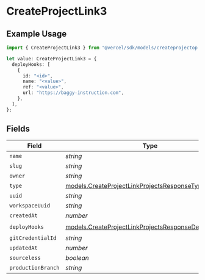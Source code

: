 # CreateProjectLink3

## Example Usage

```typescript
import { CreateProjectLink3 } from "@vercel/sdk/models/createprojectop.js";

let value: CreateProjectLink3 = {
  deployHooks: [
    {
      id: "<id>",
      name: "<value>",
      ref: "<value>",
      url: "https://baggy-instruction.com",
    },
  ],
};
```

## Fields

| Field                                                                                                              | Type                                                                                                               | Required                                                                                                           | Description                                                                                                        |
| ------------------------------------------------------------------------------------------------------------------ | ------------------------------------------------------------------------------------------------------------------ | ------------------------------------------------------------------------------------------------------------------ | ------------------------------------------------------------------------------------------------------------------ |
| `name`                                                                                                             | *string*                                                                                                           | :heavy_minus_sign:                                                                                                 | N/A                                                                                                                |
| `slug`                                                                                                             | *string*                                                                                                           | :heavy_minus_sign:                                                                                                 | N/A                                                                                                                |
| `owner`                                                                                                            | *string*                                                                                                           | :heavy_minus_sign:                                                                                                 | N/A                                                                                                                |
| `type`                                                                                                             | [models.CreateProjectLinkProjectsResponseType](../models/createprojectlinkprojectsresponsetype.md)                 | :heavy_minus_sign:                                                                                                 | N/A                                                                                                                |
| `uuid`                                                                                                             | *string*                                                                                                           | :heavy_minus_sign:                                                                                                 | N/A                                                                                                                |
| `workspaceUuid`                                                                                                    | *string*                                                                                                           | :heavy_minus_sign:                                                                                                 | N/A                                                                                                                |
| `createdAt`                                                                                                        | *number*                                                                                                           | :heavy_minus_sign:                                                                                                 | N/A                                                                                                                |
| `deployHooks`                                                                                                      | [models.CreateProjectLinkProjectsResponseDeployHooks](../models/createprojectlinkprojectsresponsedeployhooks.md)[] | :heavy_check_mark:                                                                                                 | N/A                                                                                                                |
| `gitCredentialId`                                                                                                  | *string*                                                                                                           | :heavy_minus_sign:                                                                                                 | N/A                                                                                                                |
| `updatedAt`                                                                                                        | *number*                                                                                                           | :heavy_minus_sign:                                                                                                 | N/A                                                                                                                |
| `sourceless`                                                                                                       | *boolean*                                                                                                          | :heavy_minus_sign:                                                                                                 | N/A                                                                                                                |
| `productionBranch`                                                                                                 | *string*                                                                                                           | :heavy_minus_sign:                                                                                                 | N/A                                                                                                                |